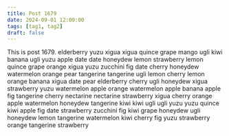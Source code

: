 ```yaml
---
title: Post 1679
date: 2024-09-01 12:00:00
tags: [tag1, tag2]
draft: false
---
```

This is post 1679.
elderberry
yuzu
xigua
xigua
quince
grape
mango
ugli
kiwi
banana
ugli
yuzu
apple
date
date
honeydew
lemon
strawberry
lemon
quince
grape
orange
xigua
yuzu
zucchini
fig
date
cherry
honeydew
watermelon
orange
pear
tangerine
tangerine
ugli
lemon
cherry
lemon
orange
banana
xigua
date
pear
elderberry
cherry
ugli
honeydew
xigua
strawberry
yuzu
watermelon
apple
orange
watermelon
apple
banana
apple
fig
tangerine
cherry
nectarine
nectarine
strawberry
xigua
cherry
orange
apple
watermelon
honeydew
tangerine
kiwi
kiwi
ugli
ugli
yuzu
yuzu
quince
kiwi
apple
fig
date
strawberry
zucchini
fig
kiwi
grape
honeydew
ugli
honeydew
lemon
tangerine
watermelon
kiwi
cherry
fig
yuzu
strawberry
orange
tangerine
strawberry
